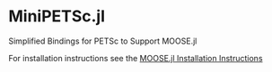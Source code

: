 # MiniPETSc.jl
Simplified Bindings for PETSc to Support MOOSE.jl

For installation instructions see the [MOOSE.jl Installation Instructions](https://friedmud.github.io/MOOSE.jl/installation/)
